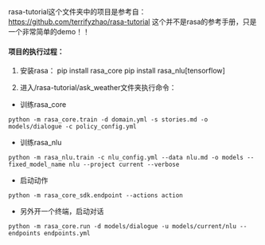rasa-tutorial这个文件夹中的项目是参考自：https://github.com/terrifyzhao/rasa-tutorial
这个并不是rasa的参考手册，只是一个非常简单的demo！！

#### 项目的执行过程：
1. 安装rasa：
pip install rasa_core
pip install rasa_nlu[tensorflow]

2. 进入/rasa-tutorial/ask_weather文件夹执行命令：
- 训练rasa_core
```
python -m rasa_core.train -d domain.yml -s stories.md -o models/dialogue -c policy_config.yml
```


- 训练rasa_nlu
```
python -m rasa_nlu.train -c nlu_config.yml --data nlu.md -o models --fixed_model_name nlu --project current --verbose
```

- 启动动作
```
python -m rasa_core_sdk.endpoint --actions action
```

- 另外开一个终端，启动对话
```
python -m rasa_core.run -d models/dialogue -u models/current/nlu --endpoints endpoints.yml
```